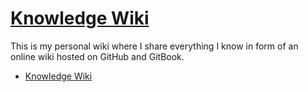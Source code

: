 # [Knowledge Wiki](https://josephgattuso.gitbook.io/knowledge)

This is my personal wiki where I share everything I know in form of an online
wiki hosted on GitHub and GitBook.

- [Knowledge Wiki](#knowledge-wiki)
